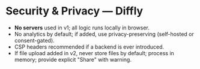# Security & Privacy — Diffly

- **No servers** used in v1; all logic runs locally in browser.
- No analytics by default; if added, use privacy-preserving (self-hosted or consent-gated).
- CSP headers recommended if a backend is ever introduced.
- If file upload added in v2, never store files by default; process in memory; provide explicit "Share" with warning.
